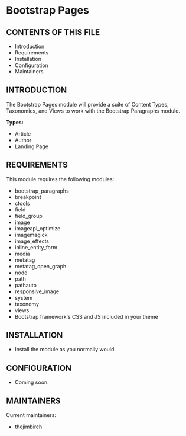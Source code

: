 # Bootstrap Pages

CONTENTS OF THIS FILE
---------------------

 * Introduction
 * Requirements
 * Installation
 * Configuration
 * Maintainers

INTRODUCTION
------------

The Bootstrap Pages module will provide a suite of Content Types, Taxonomies, and Views to work with the Bootstrap Paragraphs module.

**Types:**

  * Article
  * Author
  * Landing Page

REQUIREMENTS
------------

This module requires the following modules:

  * bootstrap_paragraphs
  * breakpoint
  * ctools
  * field
  * field_group
  * image
  * imageapi_optimize
  * imagemagick
  * image_effects
  * inline_entity_form
  * media
  * metatag
  * metatag_open_graph
  * node
  * path
  * pathauto
  * responsive_image
  * system
  * taxonomy
  * views
  * Bootstrap framework's CSS and JS included in your theme

INSTALLATION
------------

  * Install the module as you normally would.

CONFIGURATION
-------------

  * Coming soon.

MAINTAINERS
-----------

Current maintainers:
  * [thejimbirch](https://www.drupal.org/u/thejimbirch)
